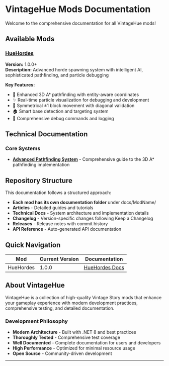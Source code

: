 # VintageHue Mods Documentation

Welcome to the comprehensive documentation for all VintageHue mods!

## Available Mods

### [HueHordes](HueHordes/)

**Version:** 1.0.0+  
**Description:** Advanced horde spawning system with intelligent AI, sophisticated pathfinding, and particle debugging

**Key Features:**

- 🧭 Enhanced 3D A* pathfinding with entity-aware coordinates
- ✨ Real-time particle visualization for debugging and development  
- 🎯 Symmetrical ±1 block movement with diagonal validation
- 🏠 Smart base detection and targeting system
- 🔧 Comprehensive debug commands and logging

## Technical Documentation

### Core Systems

- **[Advanced Pathfinding System](HueHordes/articles/pathfinding-system.md)** - Comprehensive guide to the 3D A* pathfinding implementation

## Repository Structure

This documentation follows a structured approach:

- **Each mod has its own documentation folder** under docs/ModName/
- **Articles** - Detailed guides and tutorials  
- **Technical Docs** - System architecture and implementation details
- **Changelog** - Version-specific changes following Keep a Changelog
- **Releases** - Release notes with commit history
- **API Reference** - Auto-generated API documentation

## Quick Navigation

| Mod | Current Version | Documentation |
|-----|----------------|---------------|
| HueHordes | 1.0.0 | [HueHordes Docs](HueHordes/) |

## About VintageHue

VintageHue is a collection of high-quality Vintage Story mods that enhance your gameplay experience with modern development practices, comprehensive testing, and detailed documentation.

### Development Philosophy

- **Modern Architecture** - Built with .NET 8 and best practices
- **Thoroughly Tested** - Comprehensive test coverage
- **Well Documented** - Complete documentation for users and developers
- **High Performance** - Optimized for minimal resource usage
- **Open Source** - Community-driven development

---
